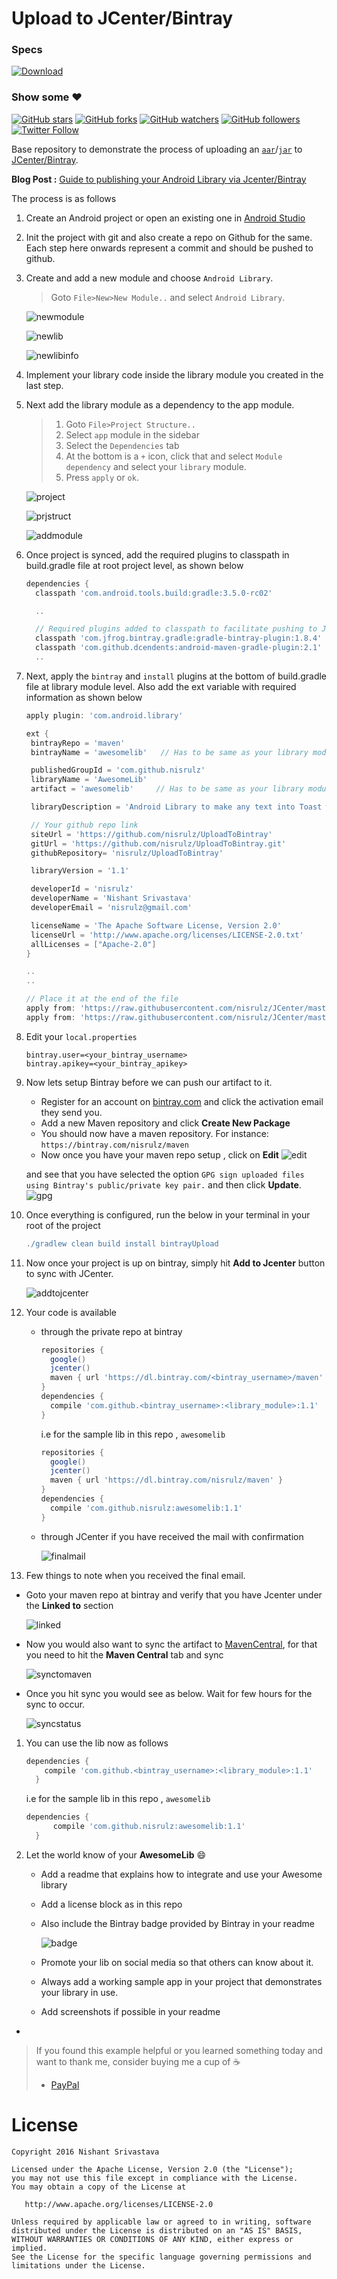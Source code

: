 # Upload to JCenter/Bintray

### Specs
[ ![Download](https://api.bintray.com/packages/nisrulz/maven/awesomelib/images/download.svg) ](https://bintray.com/nisrulz/maven/awesomelib/_latestVersion)

### Show some :heart:
[![GitHub stars](https://img.shields.io/github/stars/nisrulz/UploadToBintray.svg?style=social&label=Star)](https://github.com/nisrulz/UploadToBintray) [![GitHub forks](https://img.shields.io/github/forks/nisrulz/UploadToBintray.svg?style=social&label=Fork)](https://github.com/nisrulz/UploadToBintray/fork) [![GitHub watchers](https://img.shields.io/github/watchers/nisrulz/UploadToBintray.svg?style=social&label=Watch)](https://github.com/nisrulz/UploadToBintray) [![GitHub followers](https://img.shields.io/github/followers/nisrulz.svg?style=social&label=Follow)](https://github.com/nisrulz/UploadToBintray)  
[![Twitter Follow](https://img.shields.io/twitter/follow/nisrulz.svg?style=social)](https://twitter.com/nisrulz) 

Base repository to demonstrate the process of uploading an [`aar`](https://sites.google.com/a/android.com/tools/tech-docs/new-build-system/aar-format)/[`jar`](https://en.wikipedia.org/wiki/JAR_(file_format)) to [JCenter/Bintray](https://bintray.com/).

**Blog Post :** [Guide to publishing your Android Library via Jcenter/Bintray](http://crushingcode.co/publish-your-android-library-via-jcenter/) 

The process is as follows

1. Create an Android project or open an existing one in [Android Studio](https://en.wikipedia.org/wiki/Android_Studio)

1. Init the project with git and also create a repo on Github for the same. Each step here onwards represent a commit and should be pushed to github.

1. Create and add a new module and choose `Android Library`.
   > Goto `File>New>New Module..` and select `Android Library`.
   
   ![newmodule](https://github.com/nisrulz/UploadToBintray/raw/master/img/newmodule.jpeg)
   
   ![newlib](https://github.com/nisrulz/UploadToBintray/raw/master/img/newlib.jpeg)
   
   ![newlibinfo](https://github.com/nisrulz/UploadToBintray/raw/master/img/newlibinfo.jpeg)

1. Implement your library code inside the library module you created in the last step.

1. Next add the library module as a dependency to the app module.
   > 1. Goto `File>Project Structure..`
   > 1. Select `app` module in the sidebar
   > 1. Select the `Dependencies` tab
   > 1. At the bottom is a `+` icon, click that and select `Module dependency` and select your `library` module.
   > 1. Press `apply` or `ok`.
   
   ![project](https://github.com/nisrulz/UploadToBintray/raw/master/img/project.jpeg)
   
   ![prjstruct](https://github.com/nisrulz/UploadToBintray/raw/master/img/prjstruct.jpeg)
   
   ![addmodule](https://github.com/nisrulz/UploadToBintray/raw/master/img/addmodule.jpeg)
   
1. Once project is synced, add the required plugins to classpath in build.gradle file at root project level, as shown below
    ```gradle
    dependencies {
      classpath 'com.android.tools.build:gradle:3.5.0-rc02'
    
      ..
    
      // Required plugins added to classpath to facilitate pushing to Jcenter/Bintray
      classpath 'com.jfrog.bintray.gradle:gradle-bintray-plugin:1.8.4'
      classpath 'com.github.dcendents:android-maven-gradle-plugin:2.1'
      ..
    ```
   
1. Next, apply the `bintray` and `install` plugins at the bottom of build.gradle file at library module level. Also add the ext variable with required information as shown below
    ```gradle
    apply plugin: 'com.android.library'
    
    ext {
     bintrayRepo = 'maven'
     bintrayName = 'awesomelib'   // Has to be same as your library module name
    
     publishedGroupId = 'com.github.nisrulz'
     libraryName = 'AwesomeLib'
     artifact = 'awesomelib'     // Has to be same as your library module name
    
     libraryDescription = 'Android Library to make any text into Toast with Awesome prepended to the text'
    
     // Your github repo link
     siteUrl = 'https://github.com/nisrulz/UploadToBintray'
     gitUrl = 'https://github.com/nisrulz/UploadToBintray.git'
     githubRepository= 'nisrulz/UploadToBintray'
    
     libraryVersion = '1.1'
    
     developerId = 'nisrulz'
     developerName = 'Nishant Srivastava'
     developerEmail = 'nisrulz@gmail.com'
    
     licenseName = 'The Apache Software License, Version 2.0'
     licenseUrl = 'http://www.apache.org/licenses/LICENSE-2.0.txt'
     allLicenses = ["Apache-2.0"]
    }
    
    ..
    ..
    
    // Place it at the end of the file
    apply from: 'https://raw.githubusercontent.com/nisrulz/JCenter/master/installv1.gradle'
    apply from: 'https://raw.githubusercontent.com/nisrulz/JCenter/master/bintrayv1.gradle'
    
    ```  

1. Edit your `local.properties`
    ```
    bintray.user=<your_bintray_username>
    bintray.apikey=<your_bintray_apikey>
    ```
  
1. Now lets setup Bintray before we can push our artifact to it.
    + Register for an account on [bintray.com](https://bintray.com/) and click the activation email they send you.
    + Add a new Maven repository and click **Create New Package**
    + You should now have a maven repository. For instance:
        `https://bintray.com/nisrulz/maven`
    + Now once you have your maven repo setup , click on **Edit**
        ![edit](https://github.com/nisrulz/UploadToBintray/raw/master/img/edit.jpeg)
    
    and see that you have selected the option `GPG sign uploaded files using Bintray's public/private key pair.` and then click **Update**.
        ![gpg](https://github.com/nisrulz/UploadToBintray/raw/master/img/gpg.jpeg)
    
  
1. Once everything is configured, run the below in your terminal in your root of the project
    ```gradle
    ./gradlew clean build install bintrayUpload
    ```

1. Now once your project is up on bintray, simply hit **Add to Jcenter** button to sync with JCenter.

    ![addtojcenter](https://github.com/nisrulz/UploadToBintray/raw/master/img/addtojcenter.jpeg)

1. Your code is available 
    + through the private repo at bintray
        ```gradle
        repositories { 
          google()
          jcenter()
          maven { url 'https://dl.bintray.com/<bintray_username>/maven' }
        }
        dependencies {
          compile 'com.github.<bintray_username>:<library_module>:1.1'
        }
        ```
    
        i.e for the sample lib in this repo , `awesomelib`
        ```gradle
        repositories { 
          google()
          jcenter()
          maven { url 'https://dl.bintray.com/nisrulz/maven' }
        }
        dependencies {
          compile 'com.github.nisrulz:awesomelib:1.1'
        }
        ```
    
    + through JCenter if you have received the mail with confirmation
    
        ![finalmail](https://github.com/nisrulz/UploadToBintray/raw/master/img/finalmail.jpeg)
    
1. Few things to note when you received the final email.
      
  + Goto your maven repo at bintray and verify that you have Jcenter under the **Linked to** section

    ![linked](https://github.com/nisrulz/UploadToBintray/raw/master/img/linked.jpeg)

  + Now you would also want to sync the artifact to [MavenCentral](https://search.maven.org/), for that you need to hit the **Maven Central** tab and sync

    ![synctomaven](https://github.com/nisrulz/UploadToBintray/raw/master/img/synctomaven.jpeg)

  + Once you hit sync you would see as below. Wait for few hours for the sync to occur.

    ![syncstatus](https://github.com/nisrulz/UploadToBintray/raw/master/img/syncstatus.jpeg)
    
1. You can use the lib now as follows
    
    ```gradle
    dependencies {
        compile 'com.github.<bintray_username>:<library_module>:1.1'
      }
    ```
    i.e for the sample lib in this repo , `awesomelib`
    ```gradle
    dependencies {
          compile 'com.github.nisrulz:awesomelib:1.1'
      }
    ```

1. Let the world know of your **AwesomeLib** :smile:
    + Add a readme that explains how to integrate and use your Awesome library
    + Add a license block as in this repo
    + Also include the Bintray badge provided by Bintray in your readme
   
      ![badge](https://github.com/nisrulz/UploadToBintray/raw/master/img/badge.jpeg)
    + Promote your lib on social media so that others can know about it.
    + Always add a working sample app in your project that demonstrates your library in use.
    + Add screenshots if possible in your readme

-

> If you found this example helpful or you learned something today and want to thank me, consider buying me a cup of :coffee:
>  + [PayPal](https://www.paypal.me/nisrulz/5usd)

License
=======

    Copyright 2016 Nishant Srivastava

    Licensed under the Apache License, Version 2.0 (the "License");
    you may not use this file except in compliance with the License.
    You may obtain a copy of the License at

       http://www.apache.org/licenses/LICENSE-2.0

    Unless required by applicable law or agreed to in writing, software
    distributed under the License is distributed on an "AS IS" BASIS,
    WITHOUT WARRANTIES OR CONDITIONS OF ANY KIND, either express or implied.
    See the License for the specific language governing permissions and
    limitations under the License.
